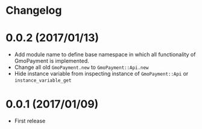 # Changelog

# 0.0.2 (2017/01/13)
* Add module name to define base namespace in which all functionality of GmoPayment is implemented.
* Change all old `GmoPayment.new` to `GmoPayment::Api.new`
* Hide instance variable from inspecting instance of `GmoPayment::Api` or `instance_variable_get`

# 0.0.1 (2017/01/09)
* First release
